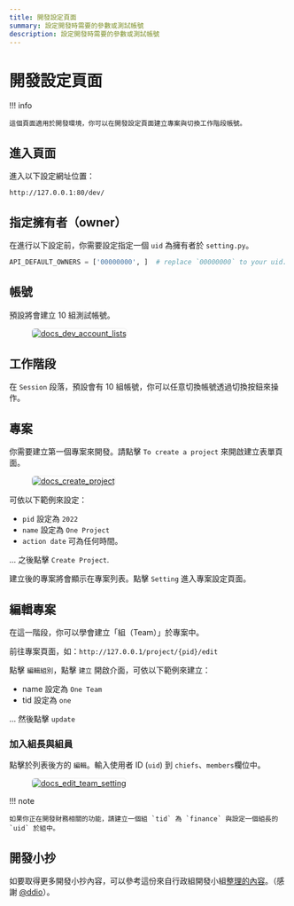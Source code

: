 ```yaml
---
title: 開發設定頁面
summary: 設定開發時需要的參數或測試帳號
description: 設定開發時需要的參數或測試帳號
---
```

# 開發設定頁面

!!! info

    這個頁面適用於開發環境，你可以在開發設定頁面建立專案與切換工作階段帳號。

## 進入頁面

進入以下設定網址位置：

    http://127.0.0.1:80/dev/

## 指定擁有者（owner）

在進行以下設定前，你需要設定指定一個 `uid` 為擁有者於 `setting.py`。

``` python title="setting.py"
API_DEFAULT_OWNERS = ['00000000', ]  # replace `00000000` to your uid.
```

## 帳號

預設將會建立 10 組測試帳號。

<figure markdown>
  <a href="https://volunteer.coscup.org/doc/docs_dev_account_lists.png">
    <img alt="docs_dev_account_lists"
         src="https://volunteer.coscup.org/doc/docs_dev_account_lists.png"
         style="border: 1px #ececec solid; border-radius: 0.4rem;"
    >
  </a>
</figure>

## 工作階段

在 `Session` 段落，預設會有 10 組帳號，你可以任意切換帳號透過切換按鈕來操作。

## 專案

你需要建立第一個專案來開發。請點擊 `To create a project` 來開啟建立表單頁面。

<figure markdown>
  <a href="https://volunteer.coscup.org/doc/docs_create_project.png">
    <img alt="docs_create_project"
         src="https://volunteer.coscup.org/doc/docs_create_project.png"
         style="border: 1px #ececec solid; border-radius: 0.4rem;"
    >
  </a>
</figure>

可依以下範例來設定：

- `pid` 設定為 `2022`
- `name` 設定為 `One Project`
- `action date` 可為任何時間。

... 之後點擊 `Create Project`.

建立後的專案將會顯示在專案列表。點擊 `Setting` 進入專案設定頁面。

## 編輯專案

在這一階段，你可以學會建立「組（Team）」於專案中。

前往專案頁面，如：`http://127.0.0.1/project/{pid}/edit`

點擊 `編輯組別`，點擊 `建立` 開啟介面，可依以下範例來建立：

- name 設定為 `One Team`
- tid 設定為 `one`

... 然後點擊 `update`

### 加入組長與組員

點擊於列表後方的 `編輯`。輸入使用者 ID (`uid`) 到 `chiefs`、`members`欄位中。

<figure markdown>
  <a href="https://volunteer.coscup.org/doc/docs_edit_team_setting.png">
    <img alt="docs_edit_team_setting"
         src="https://volunteer.coscup.org/doc/docs_edit_team_setting.png"
         style="border: 1px #ececec solid; border-radius: 0.4rem;"
    >
  </a>
</figure>

!!! note

    如果你正在開發財務相關的功能，請建立一個組 `tid` 為 `finance` 與設定一個組長的 `uid` 於組中。

## 開發小抄

如要取得更多開發小抄內容，可以參考這份來自行政組開發小組[整理的內容](https://hackmd.io/ejN7azuSQMym8p5SZEKJQw)。（感謝 [@ddio](https://github.com/ddio)）。
